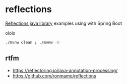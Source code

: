 # reflections
[Reflections java library](https://github.com/ronmamo/reflections) examples using with Spring Boot

ololo

```bash
./mvnw clean ; ./mvnw -U
```

## rtfm
* https://reflectoring.io/java-annotation-processing/
* https://github.com/ronmamo/reflections

<!--

### Reference Documentation

For further reference, please consider the following sections:

* [Official Apache Maven documentation](https://maven.apache.org/guides/index.html)
* [Spring Boot Maven Plugin Reference Guide](https://docs.spring.io/spring-boot/docs/2.7.2/maven-plugin/reference/html/)
* [Create an OCI image](https://docs.spring.io/spring-boot/docs/2.7.2/maven-plugin/reference/html/#build-image)
* [Spring Configuration Processor](https://docs.spring.io/spring-boot/docs/2.7.2/reference/htmlsingle/#appendix.configuration-metadata.annotation-processor)

-->

